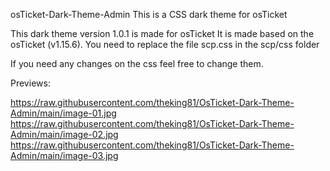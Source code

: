 osTicket-Dark-Theme-Admin
This is a CSS dark theme for osTicket

This dark theme version 1.0.1 is made for osTicket
It is made based on the osTicket (v1.15.6). You need to replace the file scp.css in the scp/css folder

If you need any changes on the css feel free to change them. 

Previews:

https://raw.githubusercontent.com/theking81/OsTicket-Dark-Theme-Admin/main/image-01.jpg
https://raw.githubusercontent.com/theking81/OsTicket-Dark-Theme-Admin/main/image-02.jpg
https://raw.githubusercontent.com/theking81/OsTicket-Dark-Theme-Admin/main/image-03.jpg
